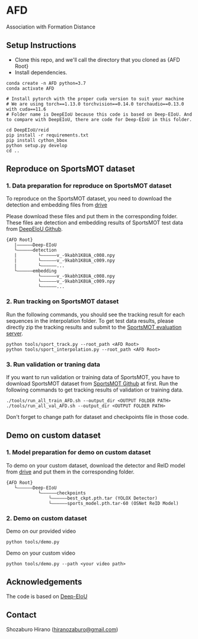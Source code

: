# AFD
Association with Formation Distance

## Setup Instructions

* Clone this repo, and we'll call the directory that you cloned as {AFD Root}
* Install dependencies.
```
conda create -n AFD python=3.7
conda activate AFD

# Install pytorch with the proper cuda version to suit your machine
# We are using torch==1.13.0 torchvision==0.14.0 torchaudio==0.13.0 with cuda==11.6
# Folder name is DeepEIoU because this code is based on Deep-EIoU. And to compare with DeepEIoU, there are code for Deep-EIoU in this folder.

cd DeepEIoU/reid
pip install -r requirements.txt
pip install cython_bbox
python setup.py develop
cd ..
```

## Reproduce on SportsMOT dataset

### 1. Data preparation for reproduce on SportsMOT dataset

To reproduce on the SportsMOT dataset, you need to download the detection and embedding files from [drive](https://drive.google.com/drive/folders/14gh9e5nQhqHsw77EfxZaUyn9NgPP0-Tq?usp=sharing)

Please download these files and put them in the corresponding folder.
These files are detection and embedding results of SportsMOT test data from [DeepEIoU Github](https://github.com/hsiangwei0903/Deep-EIoU/tree/main).

```
{AFD Root}
   |——————Deep-EIoU
   └——————detection
   |        └——————v_-9kabh1K8UA_c008.npy
   |        └——————v_-9kabh1K8UA_c009.npy
   |        └——————...
   └——————embedding
            └——————v_-9kabh1K8UA_c008.npy
            └——————v_-9kabh1K8UA_c009.npy
            └——————...
```

### 2. Run tracking on SportsMOT dataset
Run the following commands, you should see the tracking result for each sequences in the interpolation folder.
To get test data results, please directly zip the tracking results and submit to the [SportsMOT evaluation server](https://codalab.lisn.upsaclay.fr/competitions/12424#participate).

```
python tools/sport_track.py --root_path <AFD Root>
python tools/sport_interpolation.py --root_path <AFD Root>
```

### 3. Run validation or traning data 
If you want to run validation or training data of SportsMOT, you have to download SportsMOT dataset from [SportsMOT Github](https://github.com/MCG-NJU/SportsMOT) at first.
Run the following commands to get tracking results of validation or training data.

```
./tools/run_all_train_AFD.sh --output_dir <OUTPUT FOLDER PATH>
./tools/run_all_val_AFD.sh --output_dir <OUTPUT FOLDER PATH>
```
Don't forget to change path for dataset and checkpoints file in those code.

## Demo on custom dataset

### 1. Model preparation for demo on custom dataset
To demo on your custom dataset, download the detector and ReID model from [drive](https://drive.google.com/drive/folders/1wItcb0yeGaxOS08_G9yRWBTnpVf0vZ2w) and put them in the corresponding folder.

```
{AFD Root}
   └——————Deep-EIoU
            └——————checkpoints
                └——————best_ckpt.pth.tar (YOLOX Detector)
                └——————sports_model.pth.tar-60 (OSNet ReID Model)
```

### 2. Demo on custom dataset
Demo on our provided video
```
python tools/demo.py
```
Demo on your custom video
```
python tools/demo.py --path <your video path>
```

## Acknowledgements
The code is based on [Deep-EIoU](https://github.com/hsiangwei0903/Deep-EIoU)

## Contact
Shozaburo Hirano (hiranozaburo@gmail.com)